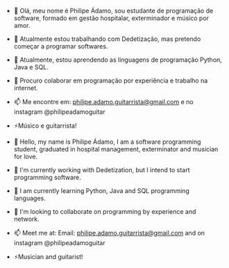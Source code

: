 
- 👋 Olá, meu nome é Philipe Ádamo, sou estudante de programação de software, formado em gestão hospitalar, exterminador e músico por amor.
- 🔭 Atualmente estou trabalhando com Dedetização, mas pretendo começar a programar softwares.
- 🌱 Atualmente, estou aprendendo as linguagens de programação Python, Java e SQL.
- 👯 Procuro colaborar em programação por experiência e trabalho na internet.
- 📫 Me encontre em: philipe.adamo.guitarrista@gmail.com e no instagram @philipeadamoguitar
- ⚡Músico e guitarrista!

- 👋 Hello, my name is Philipe Ádamo, I am a software programming student, graduated in hospital management, exterminator and musician for love.
- 🔭 I'm currently working with Dedetization, but I intend to start programming software.
- 🌱 I am currently learning Python, Java and SQL programming languages.
- 👯 I'm looking to collaborate on programming by experience and network.
- 📫 Meet me at: Email: philipe.adamo.guitarrista@gmail.com and on instagram @philipeadamoguitar
- ⚡Musician and guitarist!
